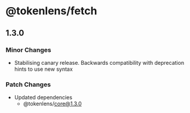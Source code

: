 # @tokenlens/fetch

## 1.3.0

### Minor Changes

- Stabilising canary release. Backwards compatibility with deprecation hints to use new syntax

### Patch Changes

- Updated dependencies
  - @tokenlens/core@1.3.0
